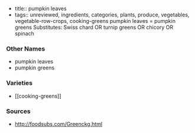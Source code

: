 - title:: pumpkin leaves
- tags:: unreviewed, ingredients, categories, plants, produce, vegetables, vegetable-row-crops, cooking-greens
pumpkin leaves = pumpkin greens Substitutes: Swiss chard OR turnip greens OR chicory OR spinach

### Other Names

* pumpkin leaves
* pumpkin greens

### Varieties

* [[cooking-greens]]

### Sources
* http://foodsubs.com/Greenckg.html
